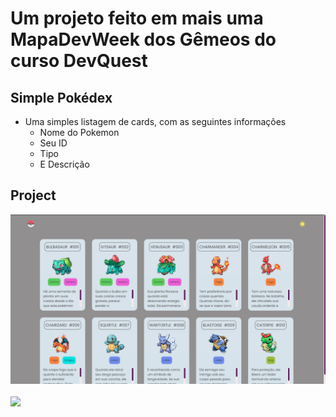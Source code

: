# Um projeto feito em mais uma MapaDevWeek dos Gêmeos do curso DevQuest

## Simple Pokédex
- Uma simples listagem de cards, com as seguintes informações
    - Nome do Pokemon
    - Seu ID
    - Tipo
    - E Descrição

## Project

<img src="./src/images/project/Captura de tela 2024-04-04 151808.png">
<br><br>
<img src="./src/images/project/simple-pokedex.gif">